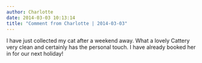 ```yaml
---
author: Charlotte
date: 2014-03-03 10:13:14
title: "Comment from Charlotte | 2014-03-03"
---
```

I have just collected my cat after a weekend away. What a lovely Cattery very clean and certainly has the personal touch. I have already booked her in for our next holiday!

